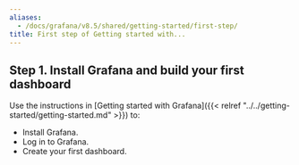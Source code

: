 ```yaml
---
aliases:
  - /docs/grafana/v8.5/shared/getting-started/first-step/
title: First step of Getting started with...
---
```


## Step 1. Install Grafana and build your first dashboard

Use the instructions in [Getting started with Grafana]({{< relref "../../getting-started/getting-started.md" >}}) to:

- Install Grafana.
- Log in to Grafana.
- Create your first dashboard.
